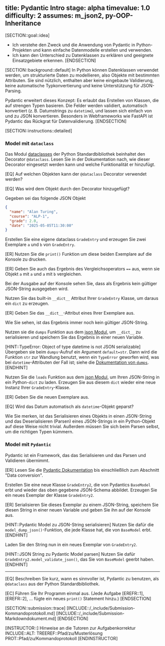 title: Pydantic Intro
stage: alpha
timevalue: 1.0
difficulty: 2
assumes: m_json2, py-OOP-Inheritance
---


[SECTION::goal::idea]

- Ich verstehe den Zweck und die Anwendung von Pydantic in Python-Projekten und kann einfache
  Datenmodelle erstellen und verwenden.
- Ich kann den Unterschied zu Datenklassen zu erklären und geeignete Einsatzgebiete erkennen.
[ENDSECTION]


[SECTION::background::default]
In Python können Datenklassen verwendet werden, um strukturierte Daten zu modellieren, also Objekte
mit bestimmten Attributen.
Sie sind nützlich, enthalten aber keine eingebaute Validierung, keine automatische Typkonvertierung
und keine Unterstützung für JSON-Parsing.

Pydantic erweitert dieses Konzept: Es erlaubt das Erstellen von Klassen, die auf strengen Typen
basieren. Die Felder werden validiert, automatisch konvertiert (z. B. Datumstrings zu `datetime`), und
lassen sich einfach von und zu JSON konvertieren.
Besonders in Webframeworks wie FastAPI ist Pydantic das Rückgrat für Datenvalidierung.
[ENDSECTION]


[SECTION::instructions::detailed]

### Model mit `dataclass`

Das Modul
[dataclasses](https://docs.python.org/3/library/dataclasses.html)
der Python Standardbibliothek beinhaltet den Decorator `@dataclass`.
Lesen Sie in der Dokumentation nach, wie dieser Decorator eingesetzt werden kann und welche
Funktionalität er hinzufügt.

[EQ] Auf welchen Objekten kann der `@dataclass` Decorator verwendet werden?

[EQ] Was wird dem Objekt durch den Decorator hinzugefügt?

Gegeben sei das folgende JSON Objekt

```json
{
  "name": "Alan Turing",
  "course": "ALP-1",
  "grade": 2.0,
  "date": "2025-05-05T11:30:00"
}
```

Erstellen Sie eine eigene dataclass `GradeEntry` und erzeugen Sie zwei Exemplare `a` und `b` von `GradeEntry`.

[ER] Nutzen Sie die `print()` Funktion um diese beiden Exemplare auf die Konsole zu drucken.

[ER] Geben Sie auch das Ergebnis des Vergleichsoperators `==` aus, wenn sie Objekt
`a` mit `a` und `a` mit `b` vergleichen.

Bei der Ausgabe auf der Konsole sehen Sie, dass als Ergebnis kein gültiger
JSON-String ausgegeben wird.

Nutzen Sie das built-in `__dict__` Attribut Ihrer `GradeEntry` Klasse,
um daraus ein `dict` zu erzeugen.

[ER] Geben Sie das `__dict__`-Attribut eines Ihrer Exemplare aus.

Wie Sie sehen, ist das Ergebnis immer noch kein gültiger JSON-String.

Nutzen sie die `dumps` Funktion aus dem
[json Modul](https://docs.python.org/3/library/json.html), 
um `__dict__` zu serialisieren
und speichern Sie das Ergebnis in einer neuen Variable.

[HINT::TypeError: Object of type datetime is not JSON serializable]
Übergeben sie beim `dumps`-Aufruf ein Argument `default=str`.
Dann wird die Funktion `str` zur Wandlung benutzt, wenn ein `TypeError` geworfen wird,
was bei `datetime`-Attributen der Fall ist; siehe die
[Dokumentation von `dumps`](https://docs.python.org/3/library/json.html#json.dumps).
[ENDHINT]

Nutzen Sie die `loads` Funktion aus dem
[json Modul](https://docs.python.org/3/library/json.html),
um Ihren JSON-String in ein Python-`dict` zu laden.
Erzeugen Sie aus diesem `dict` wieder eine neue Instanz Ihrer `GradeEntry`-Klasse.

[ER] Geben Sie die neuen Exemplare aus.

[EQ] Wird das Datum automatisch als `datetime`-Objekt geparst?

Wie Sie merken, ist das Serialisieren eines Objekts in einen JSON-String und das 
Deserialisieren (Parsen) eines JSON-Strings in ein Python-Objekt
auf diese Weise nicht trivial.
Außerdem müssen Sie sich beim Parsen selbst, um die richtigen Typen kümmern.


### Model mit `Pydantic`

Pydantic ist ein Framework, das das Serialisieren und das Parsen und Validieren übernimmt.

[ER] Lesen Sie die 
[Pydantic Dokumentation](https://docs.pydantic.dev/latest/concepts/models/)
bis einschließlich zum Abschnitt "Data conversion".

Erstellen Sie eine neue Klasse `GradeEntry2`, die von Pydantics `BaseModel` erbt
und wieder das oben gegebene JSON-Schema abbildet.
Erzeugen Sie ein neues Exemplar der Klasse `GradeEntry2`.

[ER] Serialisieren Sie dieses Exemplar zu einem JSON-String, speichern Sie diesen String
in einer neuen Variable und geben Sie ihn auf der Konsole aus.

[HINT::Pydantic Model zu JSON-String serialisieren]
Nutzen Sie dafür die `model_dump_json()`-Funktion, die jede Klasse hat, die von `BaseModel` erbt.
[ENDHINT]

Laden Sie den String nun in ein neues Exemplar von `GradeEntry2`. 

[HINT::JSON String zu Pydantic Model parsen]
Nutzen Sie dafür `GradeEntry2.model_validate_json()`, das Sie von `BaseModel` geerbt haben.
[ENDHINT]

---

[EQ] Beschreiben Sie kurz, wann es sinnvoller ist, Pydantic zu benutzen, als `@dataclass`
aus der Python Standardbibliothek.

[EC] Führen Sie Ihr Programm einmal aus.
(Jede Aufgabe [EREFR::1], [EREFR::2], ... fügte ein neues `print()` Statement hinzu.)
[ENDSECTION]


[SECTION::submission::trace]
[INCLUDE::/_include/Submission-Kommandoprotokoll.md]
[INCLUDE::/_include/Submission-Markdowndokument.md]
[ENDSECTION]

[INSTRUCTOR::]
Hinweise an die Tutoren zur Aufgabenkorrektur
INCLUDE::ALT:
TREEREF::Pfad/zu/Musterlösung
PROT::Pfad/zu/Kommandoprotokoll
[ENDINSTRUCTOR]
